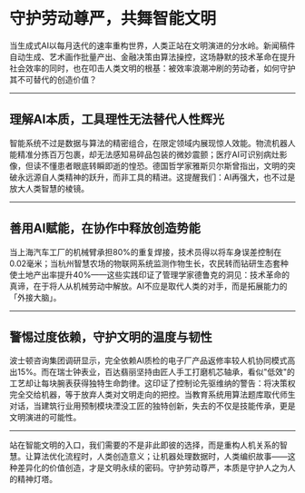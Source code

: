 # 守护劳动尊严，共舞智能文明

当生成式AI以每月迭代的速率重构世界，人类正站在文明演进的分水岭。新闻稿件自动生成、艺术画作批量产出、金融决策由算法操控，这场静默的技术革命在提升社会效率的同时，也在叩击人类文明的根基：被效率浪潮冲刷的劳动者，如何守护其不可替代的创造价值？

---

## 理解AI本质，工具理性无法替代人性辉光

智能系统不过是数据与算法的精密组合，在限定领域内展现惊人效能。物流机器人能精准分拣百万包裹，却无法感知易碎品包装的微妙震颤；医疗AI可识别病灶影像，但读不懂患者眼底转瞬即逝的惶恐。德国哲学家雅斯贝尔斯曾指出，文明的突破永远源自人类精神的跃升，而非工具的精进。这提醒我们：AI再强大，也不过是放大人类智慧的棱镜。

---

## 善用AI赋能，在协作中释放创造势能

当上海汽车工厂的机械臂承担80%的重复焊接，技术员得以将车身误差控制在0.02毫米；当杭州智慧农场的物联网系统监测作物生长，农民转而钻研生态套种使土地产出率提升40%——这些实践印证了管理学家德鲁克的洞见：技术革命的真谛，在于将人从机械劳动中解放。AI不应是取代人类的对手，而是拓展能力的「外接大脑」。

---

## 警惕过度依赖，守护文明的温度与韧性

波士顿咨询集团调研显示，完全依赖AI质检的电子厂产品返修率较人机协同模式高出15%。而在瑞士钟表业，百达翡丽坚持由匠人手工打磨机芯轴承，看似"低效"的工艺却让每块腕表获得独特生命韵律。这印证了控制论先驱维纳的警告：将决策权完全交给机器，等于放弃人类对文明走向的把控。当教育系统用算法题库取代师生对话，当建筑行业用预制模块湮没工匠的独特创新，失去的不仅是技能传承，更是文明演进的可能性。

---

站在智能文明的入口，我们需要的不是非此即彼的选择，而是重构人机关系的智慧。让算法优化流程时，人类创造意义；让机器处理数据时，人类编织故事——这种差异化的价值创造，才是文明永续的密码。守护劳动尊严，本质是守护人之为人的精神灯塔。
